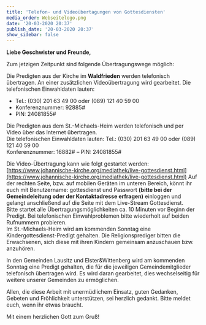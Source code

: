 ```yaml
---
title: 'Telefon- und Videoübertagungen von Gottesdiensten'
media_order: Webseitelogo.png
date: '20-03-2020 20:37'
publish_date: '20-03-2020 20:37'
show_sidebar: false
---
```


**Liebe Geschwister und Freunde,**   
  
Zum jetzigen Zeitpunkt sind folgende Übertragungswege möglich:   

Die Predigten aus der Kirche im **Waldfrieden** werden telefonisch übertragen. An einer zusätzlichen Videoübertragung wird gearbeitet. Die telefonischen Einwahldaten lauten:
* Tel.: (030) 201 63 49 00 oder (089) 121 40 59 00
* Konferenznummer: 92885#
* PIN: 24081855#   
   
Die Predigten aus dem St.-Michaels-Heim werden telefonisch und per Video über das Internet übertragen.   
Die telefonischen Einwahldaten lauten: Tel.: (030) 201 63 49 00 oder (089) 121 40 59 00   
Konferenznummer: 16882# – PIN: 24081855#   
   
Die Video-Übertragung kann wie folgt gestartet werden: [https://www.johannische-kirche.org/mediathek/live-gottesdienst.html](https://www.johannische-kirche.org/mediathek/live-gottesdienst.html)
Auf der rechten Seite, bzw. auf mobilen Geräten im unteren Bereich, könnt ihr euch mit Benutzername: gottesdienst und Passwort **(bitte bei der Gemeindeleitung oder der Kontaktadresse erfragen)** einloggen und gelangt anschließend auf die Seite mit dem Live-Stream Gottesdienst.   
Bitte startet alle Übertragungsmöglichkeiten ca. 10 Minuten vor Beginn der Predigt. Bei telefonischen Einwahlproblemen bitte wiederholt auf beiden Rufnummern probieren.   
Im St.-Michaels-Heim wird am kommenden Sonntag eine Kindergottesdienst-Predigt gehalten. Die Religionsprediger bitten die Erwachsenen, sich diese mit ihren Kindern gemeinsam anzuschauen bzw. anzuhören.   
   
In den Gemeinden Lausitz und Elster&Wittenberg wird am kommenden Sonntag eine Predigt gehalten, die für die jeweiligen Gemeindemitglieder telefonisch übertragen wird. Es wird daran gearbeitet, dies wechselseitig für weitere unserer Gemeinden zu ermöglichen.   
   
Allen, die diese Arbeit mit unermüdlichem Einsatz, guten Gedanken, Gebeten und Fröhlichkeit unterstützen, sei herzlich gedankt.
Bitte meldet euch, wenn ihr etwas braucht.   
   
Mit einem herzlichen Gott zum Gruß!
